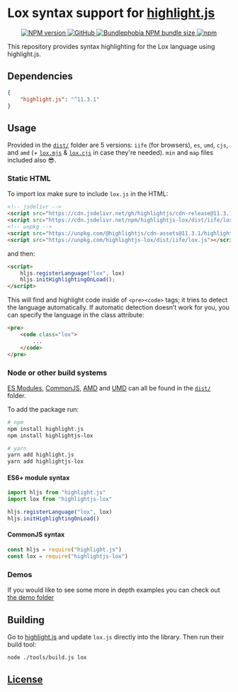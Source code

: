# Lox syntax support for [highlight.js](https://highlightjs.org/)

<p align="center">
	<a href="https://www.npmjs.com/package/highlightjs-lox">
		<img alt="NPM version" src="https://img.shields.io/npm/v/highlightjs-lox">
	</a>
	<a href="LICENSE.md">
		<img alt="GitHub" src="https://img.shields.io/github/license/jaacko-torus/highlightjs-lox">
		</a>
	<a href="https://bundlephobia.com/package/highlightjs-lox">
		<img alt="Bundlephobia NPM bundle size" src="https://img.shields.io/bundlephobia/min/highlightjs-lox">
	</a>
	<a href="https://npmstats.org/highlightjs-lox">
		<img alt="npm" src="https://img.shields.io/npm/dm/highlightjs-lox">
	</a>
</p>

This repository provides syntax highlighting for the Lox language using highlight.js.

## Dependencies

```json
{
	"highlight.js": "^11.3.1"
}
```

## Usage

Provided in the [`dist/`](dist) folder are 5 versions: `iife` (for browsers), `es`, `umd`, `cjs`, and `amd` (+ [`lox.mjs`](dist/es/lox.min.mjs) & [`lox.cjs`](dist/cjs/lox.cjs) in case they're needed). `min` and `map` files included also :sunglasses:.

### Static HTML

To import lox make sure to include `lox.js` in the HTML:

```html
<!-- jsdelivr -->
<script src="https://cdn.jsdelivr.net/gh/highlightjs/cdn-release@11.3.1/build/highlight.js"></script>
<script src="https://cdn.jsdelivr.net/npm/highlightjs-lox/dist/iife/lox.js"></script>
<!-- unpkg -->
<script src="https://unpkg.com/@highlightjs/cdn-assets@11.3.1/highlight.js"></script>
<script src="https://unpkg.com/highlightjs-lox/dist/iife/lox.js"></script>
```

and then:

```html
<script>
	hljs.registerLanguage("lox", lox)
	hljs.initHighlightingOnLoad();
</script>
```

This will find and highlight code inside of `<pre><code>` tags; it tries to detect the language automatically. If automatic detection doesn’t work for you, you can specify the language in the class attribute:

```html
<pre>
	<code class="lox">
		...
	</code>
</pre>
```

### Node or other build systems

[ES Modules](dist/es), [CommonJS](dist/cjs), [AMD](dist/amd) and [UMD](dist/umd) can all be found in the [`dist/`](dist) folder.

To add the package run:

```sh
# npm
npm install highlight.js
npm install highlightjs-lox

# yarn
yarn add highlight.js
yarn add highlightjs-lox
```

#### ES6+ module syntax

```js
import hljs from "highlight.js"
import lox from "highlightjs-lox"

hljs.registerLanguage("lox", lox)
hljs.initHighlightingOnLoad()
```

#### CommonJS syntax

```js
const hljs = require("highlight.js")
const lox = require("highlightjs-lox")
```

### Demos
If you would like to see some more in depth examples you can check out [the demo folder](demo)

## Building
Go to [highlight.js](https://github.com/highlightjs/highlight.js) and update `lox.js` directly into the library. Then run their build tool:

```sh
node ./tools/build.js lox
```

## [License](./LICENSE.md)